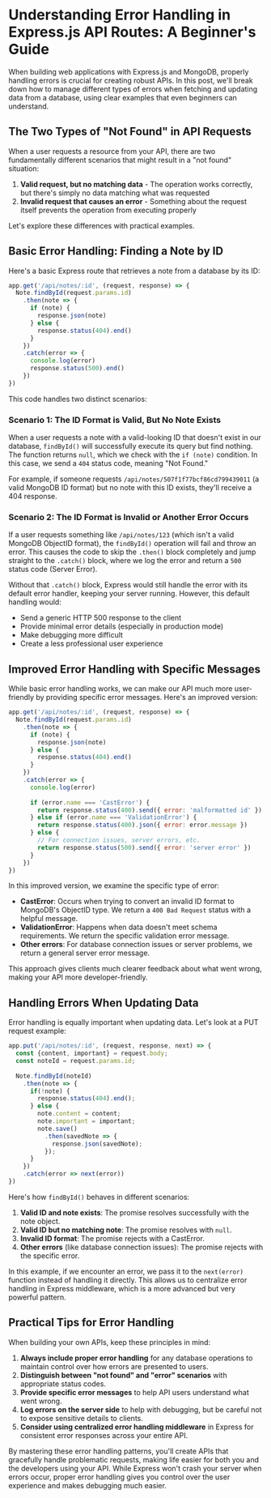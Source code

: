 # Understanding Error Handling in Express.js API Routes: A Beginner's Guide

When building web applications with Express.js and MongoDB, properly handling errors is crucial for creating robust APIs. In this post, we'll break down how to manage different types of errors when fetching and updating data from a database, using clear examples that even beginners can understand.

## The Two Types of "Not Found" in API Requests

When a user requests a resource from your API, there are two fundamentally different scenarios that might result in a "not found" situation:

1. **Valid request, but no matching data** - The operation works correctly, but there's simply no data matching what was requested
2. **Invalid request that causes an error** - Something about the request itself prevents the operation from executing properly

Let's explore these differences with practical examples.

## Basic Error Handling: Finding a Note by ID

Here's a basic Express route that retrieves a note from a database by its ID:

```js
app.get('/api/notes/:id', (request, response) => {
  Note.findById(request.params.id)
    .then(note => {
      if (note) {
        response.json(note)
      } else {
        response.status(404).end()
      }
    })
    .catch(error => {
      console.log(error)
      response.status(500).end()
    })
})
```

This code handles two distinct scenarios:

### Scenario 1: The ID Format is Valid, But No Note Exists

When a user requests a note with a valid-looking ID that doesn't exist in our database, `findById()` will successfully execute its query but find nothing. The function returns `null`, which we check with the `if (note)` condition. In this case, we send a `404` status code, meaning "Not Found."

For example, if someone requests `/api/notes/507f1f77bcf86cd799439011` (a valid MongoDB ID format) but no note with this ID exists, they'll receive a 404 response.

### Scenario 2: The ID Format is Invalid or Another Error Occurs

If a user requests something like `/api/notes/123` (which isn't a valid MongoDB ObjectID format), the `findById()` operation will fail and throw an error. This causes the code to skip the `.then()` block completely and jump straight to the `.catch()` block, where we log the error and return a `500` status code (Server Error).

Without that `.catch()` block, Express would still handle the error with its default error handler, keeping your server running. However, this default handling would:

- Send a generic HTTP 500 response to the client
- Provide minimal error details (especially in production mode)
- Make debugging more difficult
- Create a less professional user experience

## Improved Error Handling with Specific Messages

While basic error handling works, we can make our API much more user-friendly by providing specific error messages. Here's an improved version:

```js
app.get('/api/notes/:id', (request, response) => {
  Note.findById(request.params.id)
    .then(note => {
      if (note) {
        response.json(note)
      } else {
        response.status(404).end() 
      }
    })
    .catch(error => {
      console.log(error)
      
      if (error.name === 'CastError') {
        return response.status(400).send({ error: 'malformatted id' })
      } else if (error.name === 'ValidationError') {
        return response.status(400).json({ error: error.message })
      } else {
        // For connection issues, server errors, etc.
        return response.status(500).send({ error: 'server error' })
      }
    })
})
```

In this improved version, we examine the specific type of error:

- **CastError**: Occurs when trying to convert an invalid ID format to MongoDB's ObjectID type. We return a `400 Bad Request` status with a helpful message.
- **ValidationError**: Happens when data doesn't meet schema requirements. We return the specific validation error message.
- **Other errors**: For database connection issues or server problems, we return a general server error message.

This approach gives clients much clearer feedback about what went wrong, making your API more developer-friendly.

## Handling Errors When Updating Data

Error handling is equally important when updating data. Let's look at a PUT request example:

```js
app.put('/api/notes/:id', (request, response, next) => {
  const {content, important} = request.body;
  const noteId = request.params.id;
  
  Note.findById(noteId)
    .then(note => {
      if(!note) {
        response.status(404).end();
      } else {
        note.content = content;
        note.important = important;
        note.save()
          .then(savedNote => {
            response.json(savedNote);
          });
      }
    })
    .catch(error => next(error))
})
```

Here's how `findById()` behaves in different scenarios:

1. **Valid ID and note exists**: The promise resolves successfully with the note object.
2. **Valid ID but no matching note**: The promise resolves with `null`.
3. **Invalid ID format**: The promise rejects with a CastError.
4. **Other errors** (like database connection issues): The promise rejects with the specific error.

In this example, if we encounter an error, we pass it to the `next(error)` function instead of handling it directly. This allows us to centralize error handling in Express middleware, which is a more advanced but very powerful pattern.

## Practical Tips for Error Handling

When building your own APIs, keep these principles in mind:

1. **Always include proper error handling** for any database operations to maintain control over how errors are presented to users.
2. **Distinguish between "not found" and "error" scenarios** with appropriate status codes.
3. **Provide specific error messages** to help API users understand what went wrong.
4. **Log errors on the server side** to help with debugging, but be careful not to expose sensitive details to clients.
5. **Consider using centralized error handling middleware** in Express for consistent error responses across your entire API.

By mastering these error handling patterns, you'll create APIs that gracefully handle problematic requests, making life easier for both you and the developers using your API. While Express won't crash your server when errors occur, proper error handling gives you control over the user experience and makes debugging much easier.